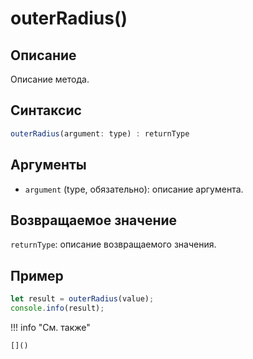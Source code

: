 # outerRadius()

## Описание
Описание метода.

## Синтаксис
```javascript
outerRadius(argument: type) : returnType
```

## Аргументы
- `argument` (type, обязательно): описание аргумента.

## Возвращаемое значение
`returnType`: описание возвращаемого значения.

## Пример
```javascript linenums="1"
let result = outerRadius(value);
console.info(result);
```

!!! info "См. также"

    []()

